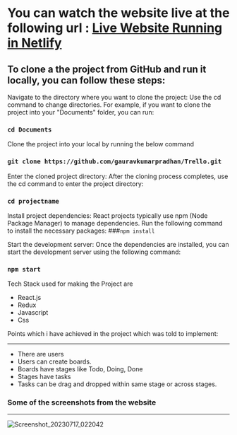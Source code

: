 # You can watch the website live at the following url : <a href="https://rococo-arithmetic-e9bac0.netlify.app/" target="_blank">Live Website Running in Netlify</a>


## To clone a the project from GitHub and run it locally, you can follow these steps:

Navigate to the directory where you want to clone the project: Use the cd command to change directories. For example, if you want to clone the project into your "Documents" folder, you can run:

### `cd Documents`

Clone the project into your local by running the below command
### `git clone https://github.com/gauravkumarpradhan/Trello.git`

Enter the cloned project directory: After the cloning process completes, use the cd command to enter the project directory:
### `cd projectname`


Install project dependencies: React projects typically use npm (Node Package Manager) to manage dependencies. Run the following command to install the necessary packages:
###`npm install`

Start the development server: Once the dependencies are installed, you can start the development server using the following command:
### `npm start`



Tech Stack used for making the Project are 

<ul>
  <li>React.js</li>
  <li>Redux</li>
  <li>Javascript</li>
  <li>Css</li>
</ul>
  

Points which i have achieved in the project which was told to implement:
<hr/>
<ul>
  <li>There are users</li> 
<li>Users can create boards.</li>
<li>Boards have stages like Todo, Doing, Done</li>
<li>Stages have tasks</li>
<li>Tasks can be drag and dropped within same stage or across stages.</li>
</ul>


### Some of the screenshots from the website
<hr/>

![Screenshot_20230717_022042](https://github.com/gauravkumarpradhan/Trello/assets/137155587/2d1817ae-27e0-4a33-a3e4-4297e3929cec)



